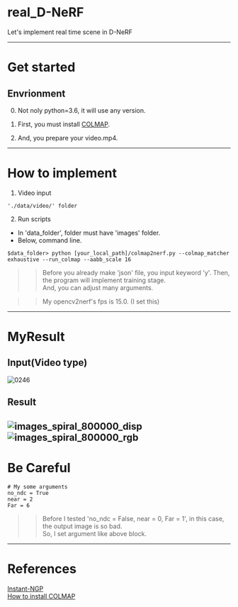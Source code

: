 # real_D-NeRF
Let's implement real time scene in D-NeRF

----------
# Get started
## Envrionment  
0. Not noly python=3.6, it will use any version.  
  
1. First, you must install [COLMAP](https://kyujinpy.tistory.com/27).
  
2. And, you prepare your video.mp4.  
  
----------  
# How to implement
1. Video input  
```
'./data/video/' folder
```  
  
2. Run scripts  
- In 'data_folder', folder must have 'images' folder.  
- Below, command line.  
```
$data_folder> python [your_local_path]/colmap2nerf.py --colmap_matcher exhaustive --run_colmap --aabb_scale 16
```
>> Before you already make 'json' file, you input keyword 'y'. Then, the program will implement training stage.  
>> And, you can adjust many arguments.  
   
>> My opencv2nerf's fps is 15.0. (I set this)  
----------  
# MyResult  
## Input(Video type)  
![0246](https://user-images.githubusercontent.com/98331298/209640151-129b88c0-961b-4447-aeb9-9b5c3e067097.jpg)  
  
## Result  
![images_spiral_800000_disp](https://user-images.githubusercontent.com/98331298/210346479-31cbd4f5-7a4c-432b-b6f3-0ca8c18df66d.gif)
![images_spiral_800000_rgb](https://user-images.githubusercontent.com/98331298/210346646-74f7ee81-fa7f-4456-bb72-3d6a4ff5bea7.gif)
----------  
# Be Careful
```
# My some arguments
no_ndc = True
near = 2
Far = 6
```  
>> Before I tested 'no_ndc = False, near = 0, Far = 1', in this case, the output image is so bad.  
>> So, I set argument like above block.  
----------  
# References
[Instant-NGP](https://github.com/NVlabs/instant-ngp)  
[How to install COLMAP](https://ikaros79.tistory.com/entry/Instant-NGP-01-Windows%EC%97%90%EC%84%9C-%EC%84%A4%EC%B9%98%ED%95%98%EA%B8%B0)  

